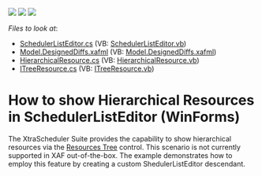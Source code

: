 <!-- default badges list -->
![](https://img.shields.io/endpoint?url=https://codecentral.devexpress.com/api/v1/VersionRange/128593724/12.2.7%2B)
[![](https://img.shields.io/badge/Open_in_DevExpress_Support_Center-FF7200?style=flat-square&logo=DevExpress&logoColor=white)](https://supportcenter.devexpress.com/ticket/details/E4601)
[![](https://img.shields.io/badge/📖_How_to_use_DevExpress_Examples-e9f6fc?style=flat-square)](https://docs.devexpress.com/GeneralInformation/403183)
<!-- default badges end -->
<!-- default file list -->
*Files to look at*:

* [SchedulerListEditor.cs](./CS/WinSolution.Module.Win/Editors/SchedulerListEditor.cs) (VB: [SchedulerListEditor.vb](./VB/WinSolution.Module.Win/Editors/SchedulerListEditor.vb))
* [Model.DesignedDiffs.xafml](./CS/WinSolution.Module.Win/Model.DesignedDiffs.xafml) (VB: [Model.DesignedDiffs.xafml](./VB/WinSolution.Module.Win/Model.DesignedDiffs.xafml))
* [HierarchicalResource.cs](./CS/WinSolution.Module/HierarchicalResource.cs) (VB: [HierarchicalResource.vb](./VB/WinSolution.Module/HierarchicalResource.vb))
* [ITreeResource.cs](./CS/WinSolution.Module/ITreeResource.cs) (VB: [ITreeResource.vb](./VB/WinSolution.Module/ITreeResource.vb))
<!-- default file list end -->
# How to show Hierarchical Resources in SchedulerListEditor (WinForms)


<p>The XtraScheduler Suite provides the capability to show hierarchical resources via the <a href="http://documentation.devexpress.com/#WindowsForms/CustomDocument10685"><u>Resources Tree</u></a> control. This scenario is not currently supported in XAF out-of-the-box. The example demonstrates how to employ this feature by creating a custom ShedulerListEditor descendant.</p>

<br/>


